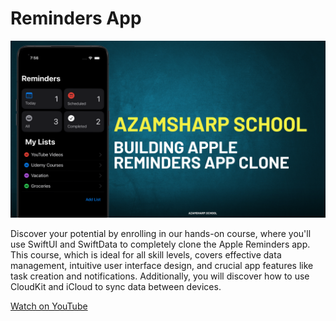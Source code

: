 # Reminders App 

![Reminders App Clone](reminders-app.png)

Discover your potential by enrolling in our hands-on course, where you'll use SwiftUI and SwiftData to completely clone the Apple Reminders app. This course, which is ideal for all skill levels, covers effective data management, intuitive user interface design, and crucial app features like task creation and notifications. Additionally, you will discover how to use CloudKit and iCloud to sync data between devices.

[Watch on YouTube](https://www.youtube.com/watch?v=om9IloU7Lqc&list=PLDMXqpbtInQgFOoRkbRnMHEAyJs3qB8Dm)
